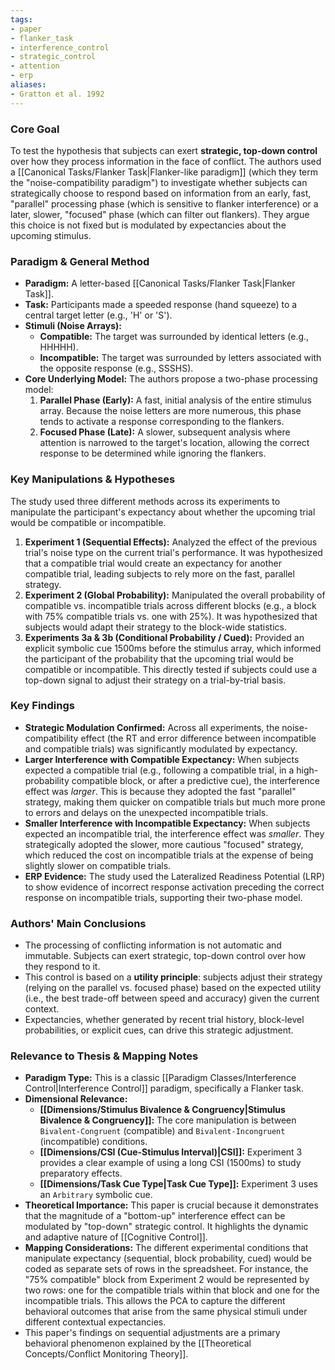 ```yaml
---
tags:
- paper
- flanker_task
- interference_control
- strategic_control
- attention
- erp
aliases:
- Gratton et al. 1992
---
```


### Core Goal
To test the hypothesis that subjects can exert **strategic, top-down control** over how they process information in the face of conflict. The authors used a [[Canonical Tasks/Flanker Task|Flanker-like paradigm]] (which they term the "noise-compatibility paradigm") to investigate whether subjects can strategically choose to respond based on information from an early, fast, "parallel" processing phase (which is sensitive to flanker interference) or a later, slower, "focused" phase (which can filter out flankers). They argue this choice is not fixed but is modulated by expectancies about the upcoming stimulus.

### Paradigm & General Method
*   **Paradigm:** A letter-based [[Canonical Tasks/Flanker Task|Flanker Task]].
*   **Task:** Participants made a speeded response (hand squeeze) to a central target letter (e.g., 'H' or 'S').
*   **Stimuli (Noise Arrays):**
    *   **Compatible:** The target was surrounded by identical letters (e.g., HHHHH).
    *   **Incompatible:** The target was surrounded by letters associated with the opposite response (e.g., SSSHS).
*   **Core Underlying Model:** The authors propose a two-phase processing model:
    1.  **Parallel Phase (Early):** A fast, initial analysis of the entire stimulus array. Because the noise letters are more numerous, this phase tends to activate a response corresponding to the flankers.
    2.  **Focused Phase (Late):** A slower, subsequent analysis where attention is narrowed to the target's location, allowing the correct response to be determined while ignoring the flankers.

### Key Manipulations & Hypotheses
The study used three different methods across its experiments to manipulate the participant's expectancy about whether the upcoming trial would be compatible or incompatible.

1.  **Experiment 1 (Sequential Effects):** Analyzed the effect of the previous trial's noise type on the current trial's performance. It was hypothesized that a compatible trial would create an expectancy for another compatible trial, leading subjects to rely more on the fast, parallel strategy.
2.  **Experiment 2 (Global Probability):** Manipulated the overall probability of compatible vs. incompatible trials across different blocks (e.g., a block with 75% compatible trials vs. one with 25%). It was hypothesized that subjects would adapt their strategy to the block-wide statistics.
3.  **Experiments 3a & 3b (Conditional Probability / Cued):** Provided an explicit symbolic cue 1500ms before the stimulus array, which informed the participant of the probability that the upcoming trial would be compatible or incompatible. This directly tested if subjects could use a top-down signal to adjust their strategy on a trial-by-trial basis.

### Key Findings
*   **Strategic Modulation Confirmed:** Across all experiments, the noise-compatibility effect (the RT and error difference between incompatible and compatible trials) was significantly modulated by expectancy.
*   **Larger Interference with Compatible Expectancy:** When subjects expected a compatible trial (e.g., following a compatible trial, in a high-probability compatible block, or after a predictive cue), the interference effect was *larger*. This is because they adopted the fast "parallel" strategy, making them quicker on compatible trials but much more prone to errors and delays on the unexpected incompatible trials.
*   **Smaller Interference with Incompatible Expectancy:** When subjects expected an incompatible trial, the interference effect was *smaller*. They strategically adopted the slower, more cautious "focused" strategy, which reduced the cost on incompatible trials at the expense of being slightly slower on compatible trials.
*   **ERP Evidence:** The study used the Lateralized Readiness Potential (LRP) to show evidence of incorrect response activation preceding the correct response on incompatible trials, supporting their two-phase model.

### Authors' Main Conclusions
*   The processing of conflicting information is not automatic and immutable. Subjects can exert strategic, top-down control over how they respond to it.
*   This control is based on a **utility principle**: subjects adjust their strategy (relying on the parallel vs. focused phase) based on the expected utility (i.e., the best trade-off between speed and accuracy) given the current context.
*   Expectancies, whether generated by recent trial history, block-level probabilities, or explicit cues, can drive this strategic adjustment.

### Relevance to Thesis & Mapping Notes
*   **Paradigm Type:** This is a classic [[Paradigm Classes/Interference Control|Interference Control]] paradigm, specifically a Flanker task.
*   **Dimensional Relevance:**
    *   **[[Dimensions/Stimulus Bivalence & Congruency|Stimulus Bivalence & Congruency]]:** The core manipulation is between `Bivalent-Congruent` (compatible) and `Bivalent-Incongruent` (incompatible) conditions.
    *   **[[Dimensions/CSI (Cue-Stimulus Interval)|CSI]]:** Experiment 3 provides a clear example of using a long CSI (1500ms) to study preparatory effects.
    *   **[[Dimensions/Task Cue Type|Task Cue Type]]:** Experiment 3 uses an `Arbitrary` symbolic cue.
*   **Theoretical Importance:** This paper is crucial because it demonstrates that the magnitude of a "bottom-up" interference effect can be modulated by "top-down" strategic control. It highlights the dynamic and adaptive nature of [[Cognitive Control]].
*   **Mapping Considerations:** The different experimental conditions that manipulate expectancy (sequential, block probability, cued) would be coded as separate sets of rows in the spreadsheet. For instance, the "75% compatible" block from Experiment 2 would be represented by two rows: one for the compatible trials within that block and one for the incompatible trials. This allows the PCA to capture the different behavioral outcomes that arise from the same physical stimuli under different contextual expectancies.
*   This paper's findings on sequential adjustments are a primary behavioral phenomenon explained by the [[Theoretical Concepts/Conflict Monitoring Theory]].

